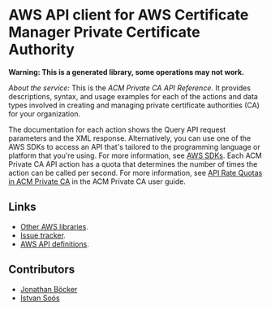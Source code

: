 # AWS API client for AWS Certificate Manager Private Certificate Authority

**Warning: This is a generated library, some operations may not work.**

*About the service:*
This is the <i>ACM Private CA API Reference</i>. It provides descriptions,
syntax, and usage examples for each of the actions and data types involved
in creating and managing private certificate authorities (CA) for your
organization.

The documentation for each action shows the Query API request parameters and
the XML response. Alternatively, you can use one of the AWS SDKs to access
an API that's tailored to the programming language or platform that you're
using. For more information, see <a
href="https://aws.amazon.com/tools/#SDKs">AWS SDKs</a>.
<note>
Each ACM Private CA API action has a quota that determines the number of
times the action can be called per second. For more information, see <a
href="https://docs.aws.amazon.com/acm-pca/latest/userguide/PcaLimits.html#PcaLimits-api">API
Rate Quotas in ACM Private CA</a> in the ACM Private CA user guide.
</note>

## Links

- [Other AWS libraries](https://github.com/agilord/aws_client/tree/master/generated).
- [Issue tracker](https://github.com/agilord/aws_client/issues).
- [AWS API definitions](https://github.com/aws/aws-sdk-js/tree/master/apis).

## Contributors

- [Jonathan Böcker](https://github.com/Schwusch)
- [Istvan Soós](https://github.com/isoos)

